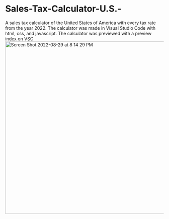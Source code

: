 # Sales-Tax-Calculator-U.S.-
A sales tax calculator of the United States of America with every tax rate from the year 2022. The calculator was made in Visual Studio Code with html, css, and javascript. The calculator was previewed with a preview index on VSC
<img width="548" alt="Screen Shot 2022-08-29 at 8 14 29 PM" src="https://user-images.githubusercontent.com/91187097/187340823-fc30da75-a12c-43b1-a391-fbd830c6904c.png">

